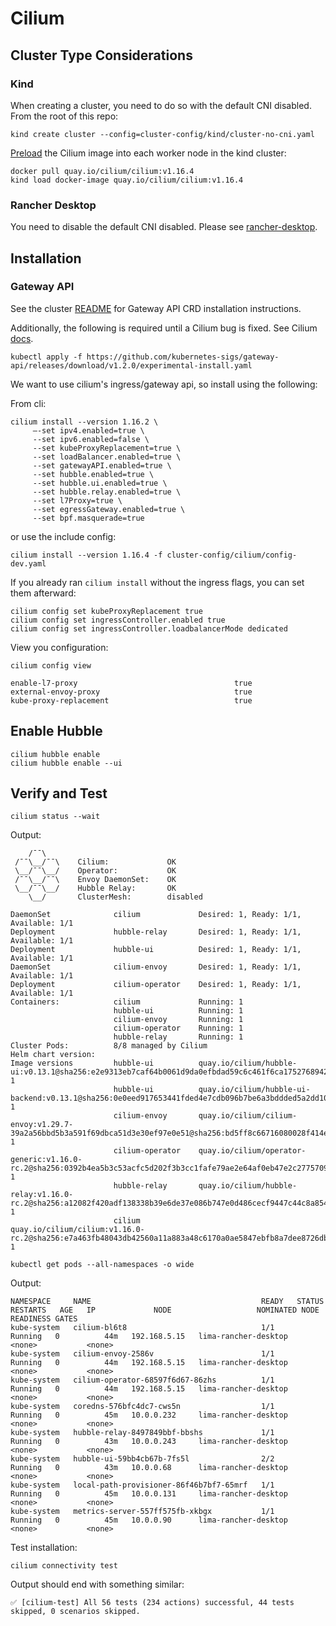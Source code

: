
# Cilium

## Cluster Type Considerations

### Kind

When creating a cluster, you need to do so with the default CNI disabled.  From the root of this repo:

```shell
kind create cluster --config=cluster-config/kind/cluster-no-cni.yaml
```

[Preload](https://docs.cilium.io/en/latest/installation/kind/) the Cilium image into each worker node in the kind cluster:

```shell
docker pull quay.io/cilium/cilium:v1.16.4
kind load docker-image quay.io/cilium/cilium:v1.16.4 
```

### Rancher Desktop

You need to disable the default CNI disabled. Please see [rancher-desktop](../rancher-desktop/rancher-desktop.md).

## Installation

### Gateway API

See the cluster [README](../README.md) for Gateway API CRD installation instructions.

Additionally, the following is required until a Cilium bug is fixed.  See Cilium [docs](https://docs.cilium.io/en/latest/network/servicemesh/gateway-api/gateway-api/).
```shell
kubectl apply -f https://github.com/kubernetes-sigs/gateway-api/releases/download/v1.2.0/experimental-install.yaml
```

We want to use cilium's ingress/gateway api, so install using the following:

From cli:

```shell
cilium install --version 1.16.2 \
     —-set ipv4.enabled=true \
     --set ipv6.enabled=false \
     --set kubeProxyReplacement=true \
     --set loadBalancer.enabled=true \
     --set gatewayAPI.enabled=true \
     --set hubble.enabled=true \
     --set hubble.ui.enabled=true \
     --set hubble.relay.enabled=true \
     --set l7Proxy=true \
     --set egressGateway.enabled=true \
     --set bpf.masquerade=true
```

or use the include config:

```shell
cilium install --version 1.16.4 -f cluster-config/cilium/config-dev.yaml
```

If you already ran `cilium install` without the ingress flags, you can set them afterward:

```shell
cilium config set kubeProxyReplacement true
cilium config set ingressController.enabled true
cilium config set ingressController.loadbalancerMode dedicated
```

View you configuration:

```shell
cilium config view
```

```
enable-l7-proxy                                   true
external-envoy-proxy                              true
kube-proxy-replacement                            true
```

## Enable Hubble

```
cilium hubble enable
cilium hubble enable --ui
```

## Verify and Test

```shell
cilium status --wait
```

Output:
```
    /¯¯\
 /¯¯\__/¯¯\    Cilium:             OK
 \__/¯¯\__/    Operator:           OK
 /¯¯\__/¯¯\    Envoy DaemonSet:    OK
 \__/¯¯\__/    Hubble Relay:       OK
    \__/       ClusterMesh:        disabled

DaemonSet              cilium             Desired: 1, Ready: 1/1, Available: 1/1
Deployment             hubble-relay       Desired: 1, Ready: 1/1, Available: 1/1
Deployment             hubble-ui          Desired: 1, Ready: 1/1, Available: 1/1
DaemonSet              cilium-envoy       Desired: 1, Ready: 1/1, Available: 1/1
Deployment             cilium-operator    Desired: 1, Ready: 1/1, Available: 1/1
Containers:            cilium             Running: 1
                       hubble-ui          Running: 1
                       cilium-envoy       Running: 1
                       cilium-operator    Running: 1
                       hubble-relay       Running: 1
Cluster Pods:          8/8 managed by Cilium
Helm chart version:
Image versions         hubble-ui          quay.io/cilium/hubble-ui:v0.13.1@sha256:e2e9313eb7caf64b0061d9da0efbdad59c6c461f6ca1752768942bfeda0796c6: 1
                       hubble-ui          quay.io/cilium/hubble-ui-backend:v0.13.1@sha256:0e0eed917653441fded4e7cdb096b7be6a3bddded5a2dd10812a27b1fc6ed95b: 1
                       cilium-envoy       quay.io/cilium/cilium-envoy:v1.29.7-39a2a56bbd5b3a591f69dbca51d3e30ef97e0e51@sha256:bd5ff8c66716080028f414ec1cb4f7dc66f40d2fb5a009fff187f4a9b90b566b: 1
                       cilium-operator    quay.io/cilium/operator-generic:v1.16.0-rc.2@sha256:0392b4ea5b3c53acfc5d202f3b3cc1fafe79ae2e64af0eb47e2c2775709091b0: 1
                       hubble-relay       quay.io/cilium/hubble-relay:v1.16.0-rc.2@sha256:a12082f420adf138338b39e6de37e086b747e0d486cecf9447c44c8a8542909e: 1
                       cilium             quay.io/cilium/cilium:v1.16.0-rc.2@sha256:e7a463fb48043db42560a11a883a48c6170a0ae5847ebfb8a7dee8726dbf94c7: 1

```

```shell
kubectl get pods --all-namespaces -o wide
```

Output:
```
NAMESPACE     NAME                                      READY   STATUS    RESTARTS   AGE   IP             NODE                   NOMINATED NODE   READINESS GATES
kube-system   cilium-bl6t8                              1/1     Running   0          44m   192.168.5.15   lima-rancher-desktop   <none>           <none>
kube-system   cilium-envoy-2586v                        1/1     Running   0          44m   192.168.5.15   lima-rancher-desktop   <none>           <none>
kube-system   cilium-operator-68597f6d67-86zhs          1/1     Running   0          44m   192.168.5.15   lima-rancher-desktop   <none>           <none>
kube-system   coredns-576bfc4dc7-cws5n                  1/1     Running   0          45m   10.0.0.232     lima-rancher-desktop   <none>           <none>
kube-system   hubble-relay-8497849bbf-bbshs             1/1     Running   0          43m   10.0.0.243     lima-rancher-desktop   <none>           <none>
kube-system   hubble-ui-59bb4cb67b-7fs5l                2/2     Running   0          43m   10.0.0.68      lima-rancher-desktop   <none>           <none>
kube-system   local-path-provisioner-86f46b7bf7-65mrf   1/1     Running   0          45m   10.0.0.131     lima-rancher-desktop   <none>           <none>
kube-system   metrics-server-557ff575fb-xkbgx           1/1     Running   0          45m   10.0.0.90      lima-rancher-desktop   <none>           <none>

```

Test installation:

```shell
cilium connectivity test
```

Output should end with something similar:
```
✅ [cilium-test] All 56 tests (234 actions) successful, 44 tests skipped, 0 scenarios skipped.
```